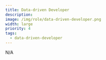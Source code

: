 ```yaml
---
title: Data-driven Developer
description:
image: /img/role/data-driven-developer.png
width: large
priority: 4
tags:
  - data-driven-developer
---
```

N/A